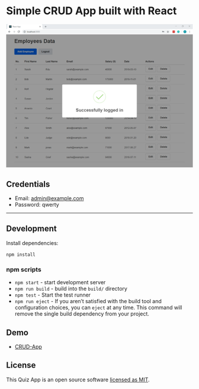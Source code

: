 # Simple CRUD App built with React

<p align="center">
  <img src="./screenshot.png" width="650" alt='CRUD App in Action'>
</p>

## Credentials

- Email: admin@example.com
- Password: qwerty

---

## Development

Install dependencies:

```
npm install
```

### npm scripts

- `npm start` - start development server
- `npm run build` - build into the `build/` directory
- `npm test` - Start the test runner
- `npm run eject` - If you aren’t satisfied with the build tool and configuration choices, you can `eject` at any time. This command will remove the single build dependency from your project.

## Demo

- [CRUD-App](https://safdarjamal.github.io/crud-app)

## License

This Quiz App is an open source software [licensed as MIT](https://github.com/safdarjamal/crud-app/blob/master/LICENSE).
